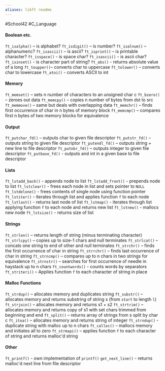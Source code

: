 ```yaml
---
aliases: libft readme
---
```

#School42 #C_Language 
#### Boolean etc.
`ft_isalpha()` – is alphabet?
`ft_isdigit()` – is number?
`ft_isalnum()` – alphanumeric?
`ft_isascii()` – is ascii?
`ft_isprint()` – is printable character?
`ft_isspace()` - is space char?
`ft_isascii()` - is ascii char?
`ft_isinset()` - is character part of string?
`ft_abs()` -         returns absolute value of a long
`ft_toupper()`–  converts char to uppercase
`ft_tolower()` – converts char to lowercase
`ft_atoi()` -        converts ASCII to int
#### Memory
`ft_memset()` –   sets n number of characters to an unsigned char c
`ft_bzero()` –     zeroes out data
`ft_memcpy()` –   copies n number of bytes from dst to src
`ft_memmove()` – same but deals with overlapping data
`ft_memchr()` –   finds first occurrence of char in n bytes of memory block
`ft_memcmp()` –   compares first n bytes of two memory blocks for equivalence
#### Output
`ft_putchar_fd()` – outputs char to given file descriptor 
`ft_putstr_fd()` –   outputs string to given file descriptor
`ft_putendl_fd()` – outputs string + new line to file descriptor
`ft_putnbr_fd()` –   outputs integer to given file descriptor
`ft_putbase_fd()` -  outputs and int in a given base to file descriptor
#### Lists
`ft_lstadd_back()` -   appends node to list
`ft_lstadd_front()` - prepends node to list
`ft_lstclear()` -         frees each node in list and sets pointer to `NULL`
`ft_lstdelone()` -       frees contents of single node using function pointer
`ft_lstiter()` -           iterates through list and applies function `f` to each node
`ft_lstlast()` -           returns last node of list
`ft_lstmap()` -             iterates through list applying function `f` to each node and returns new list
`ft_lstnew()` -             mallocs new node
`ft_lstsize()` -           returns size of list
#### Strings
`ft_strlen()` –   returns length of string (minus terminating character)
`ft_strlcpy()` – copies up to size-1 chars and null terminates
`ft_strlcat()` – concats one string to end of other and null terminates
`ft_strchr()` –   finds the first occurrence of char in string
`ft_strrchr()` – finds last occurrence of char in string
`ft_strncmp()` – compares up to n chars in two strings for equivalence
`ft_strnstr()` – searches for first occurrence of needle in haystack up to n chars
`ft_countwords()` - counts words by separators
`ft_striteri()` – Applies function `f` to each character of string in place
#### Malloc Functions
`ft_strdup()` –   allocates memory and duplicates string
`ft_substr()` –   allocates memory and returns substring of string s (from `start` to length `l`)
`ft_strjoin()` – allocates memory and returns s1 + s2
`ft_strtrim()` – allocates memory and returns copy of s1 with set chars trimmed from beginning and end
`ft_split()` –     returns array of strings from s split by char c
`ft_itoa()` –       allocates memory and returns string of integer
`ft_strndup()` - duplicate string with malloc up to n chars
`ft_calloc()` –   mallocs memory and initiates all to zero
`ft_strmapi()` – applies function `f` to each character of string and returns malloc'd string
#### Other
`ft_printf()` -         own implementation of `printf()`
`get_next_line()` - returns malloc'd next line from file descriptor
